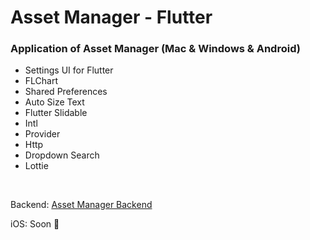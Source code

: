 # Asset Manager - Flutter

### Application of Asset Manager (Mac & Windows & Android)

<ul>
    <li> Settings UI for Flutter
    <li> FLChart
    <li> Shared Preferences
    <li> Auto Size Text
    <li> Flutter Slidable
    <li> Intl
    <li> Provider
    <li> Http
    <li> Dropdown Search
    <li> Lottie
</ul>

&nbsp;

Backend: [Asset Manager Backend](https://github.com/MrNtlu/Asset-Manager)

iOS: Soon :pray:
